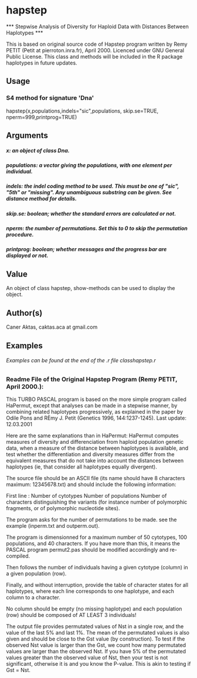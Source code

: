 # hapstep
*** Stepwise Analysis of Diversity for Haploid Data with Distances Between Haplotypes ***

This is based on original source code of Hapstep program written by Remy PETIT (Petit at pierroton.inra.fr),  April 2000.
Licenced under GNU General Public License. This class and methods will be included in the R package haplotypes in future updates.


## Usage

### S4 method for signature 'Dna'
hapstep(x,populations,indels="sic",populations, skip.se=TRUE, nperm=999,printprog=TRUE)

## Arguments

##### x: an object of class Dna.
##### populations: a vector giving the populations, with one element per individual.

##### indels:  the indel coding method to be used. This must be one of "sic", "5th" or "missing". Any unambiguous substring can be given. See distance method for details.
##### skip.se: boolean; whether the standard errors are calculated or not.

##### nperm: the number of permutations. Set this to 0 to skip the permutation procedure.
##### printprog: boolean; whether messages and the progress bar are displayed or not.

## Value

An object of class hapstep, show-methods can be used to display the object. 

## Author(s)

Caner Aktas, caktas.aca at gmail.com

## Examples

######  Examples can be found at the end of the .r file classhapstep.r   





##
##

### Readme File of the Original Hapstep Program (Remy PETIT,  April 2000.):
This TURBO PASCAL program is based on the more simple program called HaPermut,
except that analyses can be made in a stepwise manner, by combining related haplotypes 
progressively, as explained in the paper by Odile Pons and RÈmy J. Petit 
(Genetics 1996, 144:1237-1245).
Last update: 12.03.2001

Here are the same explanations than in HaPermut:
HaPermut computes measures of diversity and differenciation from haploid 
population genetic data, when a measure of the distance between haplotypes is available,
and test whether the differentiation and diversity measures differ from the equivalent measures
that do not take into account the distances between haplotypes (ie, that consider all haplotypes 
equally divergent). 

The source file should be an ASCII file 
(its name should have 8 characters maximum: 12345678.txt)
 and should include the following information:

First line : 
Number of cytotypes    Number of populations  Number of characters distinguishing 
the variants (for instance number of polymorphic fragments, or of polymorphic 
nucleotide sites).

The program asks for the number of permutations to be made.
see the example (inperm.txt and outperm.out).

The program is dimensionned for a maximum number of 50 cytotypes, 100 populations,
and 40 characters. If you have more than this, it means the PASCAL program
permut2.pas should be modified accordingly and re-compiled. 

Then follows the number of individuals having a given cytotype (column)
in a given population (row). 

Finally, and without interruption, provide the table of character states for
all haplotypes, where each line corresponds to one haplotype, and each column to a 
character.

No column should be empty (no missing haplotype) and each population (row) 
should be composed of AT LEAST 3 individuals!

The output file provides permutated values of Nst in a single row, and the value of the last 5% 
and last 1%. The mean of the permutated values is also given and should be close to the Gst value (by construction). 
To test if the observed Nst value is larger than the Gst, we count how many permutated values 
are larger than the observed Nst. If you have 5% of the permutated values greater than the 
observed value of Nst, then your test is not significant, otherwise it is and you know
the P-value. This is akin to testing if Gst = Nst.






